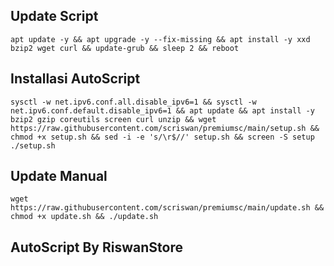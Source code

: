 ## Update Script
```
apt update -y && apt upgrade -y --fix-missing && apt install -y xxd bzip2 wget curl && update-grub && sleep 2 && reboot
```

## Installasi AutoScript
```
sysctl -w net.ipv6.conf.all.disable_ipv6=1 && sysctl -w net.ipv6.conf.default.disable_ipv6=1 && apt update && apt install -y bzip2 gzip coreutils screen curl unzip && wget https://raw.githubusercontent.com/scriswan/premiumsc/main/setup.sh && chmod +x setup.sh && sed -i -e 's/\r$//' setup.sh && screen -S setup ./setup.sh
```
## Update Manual
```
wget https://raw.githubusercontent.com/scriswan/premiumsc/main/update.sh && chmod +x update.sh && ./update.sh
```

## AutoScript By RiswanStore

